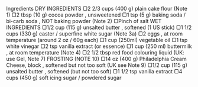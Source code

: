 Ingredients
DRY INGREDIENTS
▢2 2/3 cups (400 g) plain cake flour (Note 1)
▢2 tbsp (10 g) cocoa powder , unsweetened
▢1 tsp (5 g) baking soda / bi-carb soda , NOT baking powder (Note 2)
▢Pinch of salt
WET INGREDIENTS
▢1/2 cup (115 g) unsalted butter , softened (1 US stick)
▢1 1/2 cups (330 g) caster / superfine white sugar (Note 3a)
▢2 eggs , at room temperature (around 2 oz / 60g each)
▢1 cup (250ml) vegetable oil
▢1 tsp white vinegar
▢2 tsp vanilla extract (or essence)
▢1 cup (250 ml) buttermilk , at room temperature (Note 4)
▢2 1/2 tbsp red food colouring liquid (UK: use Gel, Note 7)
FROSTING (NOTE 10)
▢14 oz (400 g) Philadelphia Cream Cheese, block , softened but not too soft (UK see Note 9)
▢1/2 cup (115 g) unsalted butter , softened (but not too soft)
▢1 1/2 tsp vanilla extract
▢4 cups (450 g) soft icing sugar / powdered sugar